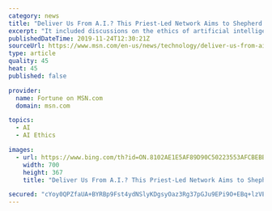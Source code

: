 ```yaml
---
category: news
title: "Deliver Us From A.I.? This Priest-Led Network Aims to Shepherd Silicon Valley Tech Ethics"
excerpt: "It included discussions on the ethics of artificial intelligence and whether the technology will centralize or democratize power, Green says. “It is very helpful for [tech leaders] to have a space completely off the record just to talk very freely about what they have in mind, their concerns, or their questions,” says Salobir. Optic’s ..."
publishedDateTime: 2019-11-24T12:30:21Z
sourceUrl: https://www.msn.com/en-us/news/technology/deliver-us-from-ai-this-priest-led-network-aims-to-shepherd-silicon-valley-tech-ethics/ar-BBXh47O
type: article
quality: 45
heat: 45
published: false

provider:
  name: Fortune on MSN.com
  domain: msn.com

topics:
  - AI
  - AI Ethics

images:
  - url: https://www.bing.com/th?id=ON.8102AE1E5AF89D90C50223553AFCBEBB
    width: 700
    height: 367
    title: "Deliver Us From A.I.? This Priest-Led Network Aims to Shepherd Silicon Valley Tech Ethics"

secured: "cYoy0QPZfaUA+BYRBp9Fst4ydNSlyKDgsyOaz3Rg37pGJu9EPi9O+EBq+lzVEtH2J/uD02JWDauMixFiJFz4E3N9KCF38PkwzTk/gGMpL6l52kYEpFtsbdmND+96h5Dao05D9U5KyGNf/4sQWG9pE29dKYbuXmJqihiDNZ4b7URl2WSrVpFjee0yzAx//+HQmFPfcWnHx6I5CcYkYSZgfCe4QQbMVo7qqWWMzDlw47L9cR/zQDyLVcojgtYZzMHFzNWBrKk1l9Ylr23M2vzB2w==;L78MdJXfyTO9pbRPZEmaUw=="
---
```


